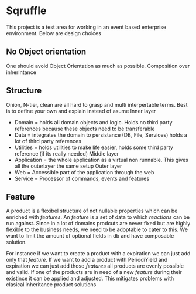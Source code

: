 ﻿# Sqruffle
This project is a test area for working in an event based enterprise environment. Below are design choices 


## No Object orientation
One should avoid Object Orientation as much as possible. Composition over inherintance

## Structure
Onion, N-tier, clean are all hard to grasp and multi interpertable terms. Best is to define your own and explain instead of asume
Inner layer
- Domain = holds all domain objects and logic. Holds no third party references because these objects need to be transferable
- Data = integrates the domain to persistance (DB, File, Services) holds a lot of third party references
- Utilities = holds utilities to make life easier, holds some third party reference (if its really needed) 
Middle layer
- Application = the whole application as a virtual non runnable. This gives all the outerlayer the same setup
Outer layer
- Web = Accessible part of the application through the web
- Service = Processor of commands, events and features



## Feature 
A product is a flexibel structure of not nullable properties which can be enriched with *features*. An *feature* is a set of data to which *reactions* can be run against.
Since in a lot of domains prodcuts are never fixed but are highly flexible to the business needs, we need to be adoptable to cater to this.
We want to limit the amount of optional fields in db and have composable solution. 

For instance if we want to create a product with a expiration we can just add only that *feature*. If we want to add a product with PeriodiYield and expiration we can just add those *features*  all products are evenly possible and valid.
If one of the products are in need of a new *feature* during their existince it can be applied and adjusted. This mitigates problems with clasical inheritance product solutions